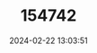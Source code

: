 ---
title: "154742"
category: "Lutjanus notatus"
draft: false
date: 2024-02-22 13:03:51
languages:
  French: ["Vivaneau à Raies Bleues"]
  English: ["Bluestriped Snapper"]
---